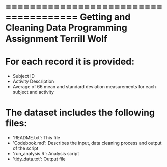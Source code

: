 ======================================
Getting and Cleaning Data
Programming Assignment
Terrill Wolf
======================================

For each record it is provided:
======================================
- Subject ID
- Activity Description
- Average of 66 mean and standard deviation measurements for each subject and activity

The dataset includes the following files:
=========================================
- 'README.txt': This file
- 'Codebook.md': Describes the input, data cleaning process and output of the script
- 'run_analysis.R': Analysis script
- 'tidy_data.txt': Output file
